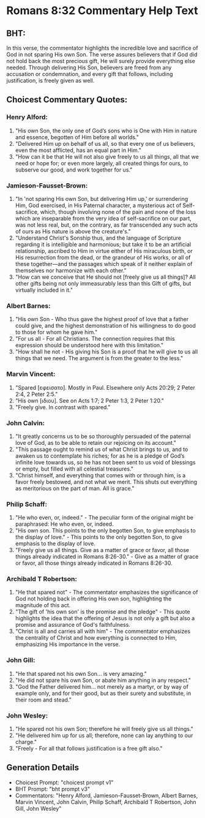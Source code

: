 # Romans 8:32 Commentary Help Text

## BHT:
In this verse, the commentator highlights the incredible love and sacrifice of God in not sparing His own Son. The verse assures believers that if God did not hold back the most precious gift, He will surely provide everything else needed. Through delivering His Son, believers are freed from any accusation or condemnation, and every gift that follows, including justification, is freely given as well.

## Choicest Commentary Quotes:
### Henry Alford:
1. "His own Son, the only one of God’s sons who is One with Him in nature and essence, begotten of Him before all worlds."
2. "Delivered Him up on behalf of us all, so that every one of us believers, even the most afflicted, has an equal part in Him."
3. "How can it be that He will not also give freely to us all things, all that we need or hope for; or even more largely, all created things for ours, to subserve our good, and work together for us."

### Jamieson-Fausset-Brown:
1. "In 'not sparing His own Son, but delivering Him up,' or surrendering Him, God exercised, in His Paternal character, a mysterious act of Self-sacrifice, which, though involving none of the pain and none of the loss which are inseparable from the very idea of self-sacrifice on our part, was not less real, but, on the contrary, as far transcended any such acts of ours as His nature is above the creature's."
2. "Understand Christ's Sonship thus, and the language of Scripture regarding it is intelligible and harmonious; but take it to be an artificial relationship, ascribed to Him in virtue either of His miraculous birth, or His resurrection from the dead, or the grandeur of His works, or all of these together—and the passages which speak of it neither explain of themselves nor harmonize with each other."
3. "How can we conceive that He should not [freely give us all things]? All other gifts being not only immeasurably less than this Gift of gifts, but virtually included in it."

### Albert Barnes:
1. "His own Son - Who thus gave the highest proof of love that a father could give, and the highest demonstration of his willingness to do good to those for whom he gave him."
2. "For us all - For all Christians. The connection requires that this expression should be understood here with this limitation."
3. "How shall he not - His giving his Son is a proof that he will give to us all things that we need. The argument is from the greater to the less."

### Marvin Vincent:
1. "Spared [εφεισατο]. Mostly in Paul. Elsewhere only Acts 20:29; 2 Peter 2:4, 2 Peter 2:5."
2. "His own [ιδιου]. See on Acts 1:7; 2 Peter 1:3, 2 Peter 1:20."
3. "Freely give. In contrast with spared."

### John Calvin:
1. "It greatly concerns us to be so thoroughly persuaded of the paternal love of God, as to be able to retain our rejoicing on its account."
2. "This passage ought to remind us of what Christ brings to us, and to awaken us to contemplate his riches; for as he is a pledge of God’s infinite love towards us, so he has not been sent to us void of blessings or empty, but filled with all celestial treasures."
3. "Christ himself, and everything that comes with or through him, is a favor freely bestowed, and not what we merit. This shuts out everything as meritorious on the part of man. All is grace."

### Philip Schaff:
1. "He who even, or, indeed." - The peculiar form of the original might be paraphrased: He who even, or, indeed.
2. "His own son. This points to the only begotten Son, to give emphasis to the display of love." - This points to the only begotten Son, to give emphasis to the display of love.
3. "Freely give us all things. Give as a matter of grace or favor, all those things already indicated in Romans 8:26-30." - Give as a matter of grace or favor, all those things already indicated in Romans 8:26-30.

### Archibald T Robertson:
1. "He that spared not" - The commentator emphasizes the significance of God not holding back in offering His own son, highlighting the magnitude of this act.
2. "The gift of 'his own son' is the promise and the pledge" - This quote highlights the idea that the offering of Jesus is not only a gift but also a promise and assurance of God's faithfulness.
3. "Christ is all and carries all with him" - The commentator emphasizes the centrality of Christ and how everything is connected to Him, emphasizing His importance in the verse.

### John Gill:
1. "He that spared not his own Son... is very amazing."
2. "He did not spare his own Son, or abate him anything in any respect."
3. "God the Father delivered him... not merely as a martyr, or by way of example only, and for their good, but as their surety and substitute, in their room and stead."

### John Wesley:
1. "He spared not his own Son; therefore he will freely give us all things." 
2. "He delivered him up for us all; therefore, none can lay anything to our charge." 
3. "Freely - For all that follows justification is a free gift also."


## Generation Details
- Choicest Prompt: "choicest prompt v1"
- BHT Prompt: "bht prompt v3"
- Commentators: "Henry Alford, Jamieson-Fausset-Brown, Albert Barnes, Marvin Vincent, John Calvin, Philip Schaff, Archibald T Robertson, John Gill, John Wesley"
